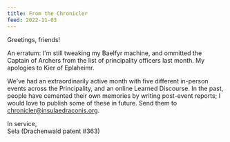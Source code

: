 ```yaml
---
title: From the Chronicler
feed: 2022-11-03
---
```


Greetings, friends!

An erratum: I'm still tweaking my Baelfyr machine, and ommitted
the Captain of Archers from the list of principality officers last month.
My apologies to Kier of Eplaheimr.

We've had an extraordinarily active month with five different in-person events across the
Principality, and an online Learned Discourse. In the past, people have cemented their own
memories by writing post-event reports; I would love to publish some of these in future.
Send them to [chronicler@insulaedraconis.org](mailto:chronicler@insulaedraconis.org).

In service,  
Sela (Drachenwald patent #363)
